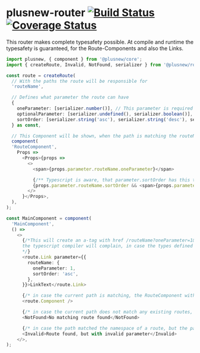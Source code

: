 # plusnew-router [![Build Status](https://api.travis-ci.org/plusnew/router.svg?branch=master)](https://travis-ci.org/plusnew/router) [![Coverage Status](https://coveralls.io/repos/github/plusnew/router/badge.svg?branch=master)](https://coveralls.io/github/plusnew/router)

This router makes complete typesafety possible.
At compile and runtime the typesafety is guaranteed, for the Route-Components and also the Links.

```ts
import plusnew, { component } from '@plusnew/core';
import { createRoute, Invalid, NotFound, serializer } from '@plusnew/router';

const route = createRoute(
  // With the paths the route will be responsible for
  'routeName',

  // Defines what parameter the route can have
  {
    oneParameter: [serializer.number()], // This parameter is required and a normal number
    optionalParameter: [serializer.undefined(), serializer.boolean()], // Optional boolean parameter
    sortOrder: [serializer.string('asc'), serializer.string('desc'), serializer.undefined()], // This paramter is optional, when given it has to be the string literal 'asc' | 'desc'
  } as const,

  // This Component will be shown, when the path is matching the routeName and the parameters
  component(
  'RouteComponent',
    Props =>
      <Props>{props =>
        <>
          <span>{props.parameter.routeName.oneParameter}</span>

          {/** Typescript is aware, that parameter.sortOrder has this type: 'asc' | 'desc' | undefined */}
          {props.parameter.routeName.sortOrder && <span>{props.parameter.routeName.sortOrder}</span>}
        </>
      }</Props>,
  ),
);

const MainComponent = component(
  'MainComponent',
  () =>
    <>
      {/*This will create an a-tag with href /routeName?oneParameter=1&sortOrder=asc
      the typescript compiler will complain, in case the types defined as parameterSpecification are not matched
      */}
      <route.Link parameter={{
        routeName: {
          oneParameter: 1,
          sortOrder: 'asc',
        },
      }}>LinkText</route.Link>

      {/* in case the current path is matching, the RouteComponent with the span will be displayed here*/}
      <route.Component />

      {/* in case the current path does not match any existing routes, the children of NotFound will be displayed */}
      <NotFound>No matching route found</NotFound>

      {/* in case the path matched the namespace of a route, but the parameters were not correct the children of Invalid will be display */}
      <Invalid>Route found, but with invalid parameter</Invalid>
    </>,
);
```
